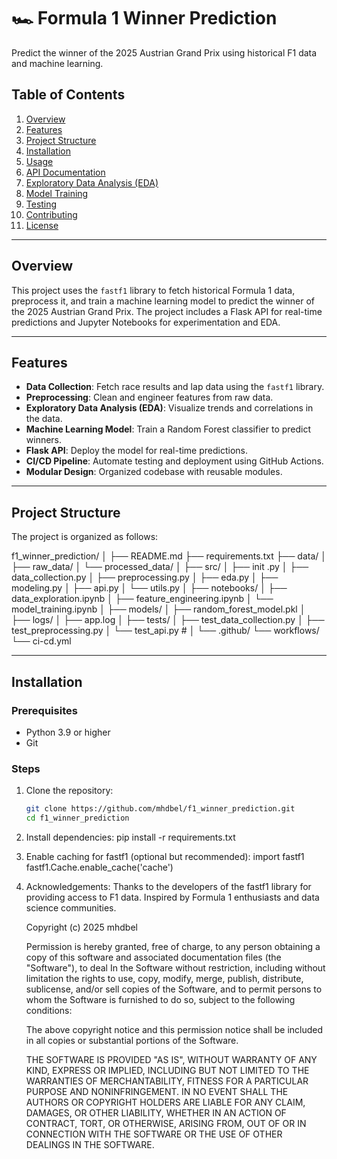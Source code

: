 # 🏎️ Formula 1 Winner Prediction

Predict the winner of the 2025 Austrian Grand Prix using historical F1 data and machine learning.

## Table of Contents
1. [Overview](#overview)
2. [Features](#features)
3. [Project Structure](#project-structure)
4. [Installation](#installation)
5. [Usage](#usage)
6. [API Documentation](#api-documentation)
7. [Exploratory Data Analysis (EDA)](#exploratory-data-analysis-eda)
8. [Model Training](#model-training)
9. [Testing](#testing)
10. [Contributing](#contributing)
11. [License](#license)

---

## Overview
This project uses the `fastf1` library to fetch historical Formula 1 data, preprocess it, and train a machine learning model to predict the winner of the 2025 Austrian Grand Prix. The project includes a Flask API for real-time predictions and Jupyter Notebooks for experimentation and EDA.

---

## Features
- **Data Collection**: Fetch race results and lap data using the `fastf1` library.
- **Preprocessing**: Clean and engineer features from raw data.
- **Exploratory Data Analysis (EDA)**: Visualize trends and correlations in the data.
- **Machine Learning Model**: Train a Random Forest classifier to predict winners.
- **Flask API**: Deploy the model for real-time predictions.
- **CI/CD Pipeline**: Automate testing and deployment using GitHub Actions.
- **Modular Design**: Organized codebase with reusable modules.

---

## Project Structure
The project is organized as follows:

f1_winner_prediction/
│
├── README.md
├── requirements.txt
├── data/
│ ├── raw_data/
│ └── processed_data/
│
├── src/
│ ├── init .py
│ ├── data_collection.py
│ ├── preprocessing.py
│ ├── eda.py
│ ├── modeling.py
│ ├── api.py
│ └── utils.py
│
├── notebooks/
│ ├── data_exploration.ipynb
│ ├── feature_engineering.ipynb
│ └── model_training.ipynb
│
├── models/
│ ├── random_forest_model.pkl
│
├── logs/
│ ├── app.log
│
├── tests/
│ ├── test_data_collection.py
│ ├── test_preprocessing.py
│ └── test_api.py #
│
└── .github/
└── workflows/
└── ci-cd.yml


---

## Installation
### Prerequisites
- Python 3.9 or higher
- Git

### Steps
1. Clone the repository:
   ```bash
   git clone https://github.com/mhdbel/f1_winner_prediction.git 
   cd f1_winner_prediction

2. Install dependencies:
    pip install -r requirements.txt

3. Enable caching for fastf1 (optional but recommended):
    import fastf1
    fastf1.Cache.enable_cache('cache')

4. Acknowledgements:
    Thanks to the developers of the fastf1 library for providing access to F1 data.
    Inspired by Formula 1 enthusiasts and data science communities.

    Copyright (c) 2025 mhdbel
    
    Permission is hereby granted, free of charge, to any person obtaining a copy
    of this software and associated documentation files (the "Software"), to deal
    In the Software without restriction, including without limitation the rights
    to use, copy, modify, merge, publish, distribute, sublicense, and/or sell
    copies of the Software, and to permit persons to whom the Software is
    furnished to do so, subject to the following conditions:
    
    The above copyright notice and this permission notice shall be included in all
    copies or substantial portions of the Software.
    
    THE SOFTWARE IS PROVIDED "AS IS", WITHOUT WARRANTY OF ANY KIND, EXPRESS OR
    IMPLIED, INCLUDING BUT NOT LIMITED TO THE WARRANTIES OF MERCHANTABILITY,
    FITNESS FOR A PARTICULAR PURPOSE AND NONINFRINGEMENT. IN NO EVENT SHALL THE
    AUTHORS OR COPYRIGHT HOLDERS ARE LIABLE FOR ANY CLAIM, DAMAGES, OR OTHER
    LIABILITY, WHETHER IN AN ACTION OF CONTRACT, TORT, OR OTHERWISE, ARISING FROM,
    OUT OF OR IN CONNECTION WITH THE SOFTWARE OR THE USE OF OTHER DEALINGS IN THE
    SOFTWARE.
